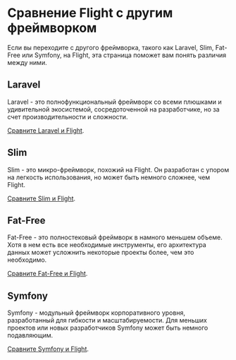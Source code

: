 # Сравнение Flight с другим фреймворком

Если вы переходите с другого фреймворка, такого как Laravel, Slim, Fat-Free или Symfony, на Flight, эта страница поможет вам понять различия между ними.

## Laravel

Laravel - это полнофункциональный фреймворк со всеми плюшками и удивительной экосистемой, сосредоточенной на разработчике, но за счет производительности и сложности.

[Сравните Laravel и Flight](/learn/flight-vs-laravel).

## Slim

Slim - это микро-фреймворк, похожий на Flight. Он разработан с упором на легкость использования, но может быть немного сложнее, чем Flight.

[Сравните Slim и Flight](/learn/flight-vs-slim).

## Fat-Free

Fat-Free - это полностековый фреймворк в намного меньшем объеме. Хотя в нем есть все необходимые инструменты, его архитектура данных может усложнить некоторые проекты более, чем это необходимо.

[Сравните Fat-Free и Flight](/learn/flight-vs-fat-free).

## Symfony

Symfony - модульный фреймворк корпоративного уровня, разработанный для гибкости и масштабируемости. Для меньших проектов или новых разработчиков Symfony может быть немного подавляющим.

[Сравните Symfony и Flight](/learn/flight-vs-symfony).